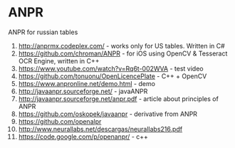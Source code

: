 ANPR
====

ANPR for russian tables


1. http://anprmx.codeplex.com/ - works only for US tables. Written in C#
2. https://github.com/chroman/ANPR -  for iOS using OpenCV & Tesseract OCR Engine, written in C++
3. https://www.youtube.com/watch?v=Rq6t-002WVA - test video
4. https://github.com/tonuonu/OpenLicencePlate - C++ + OpenCV
5. https://www.anpronline.net/demo.html - demo
6. http://javaanpr.sourceforge.net/ - javaANPR
7. http://javaanpr.sourceforge.net/anpr.pdf - article about principles of ANPR
8. https://github.com/oskopek/javaanpr - derivative from ANPR
9. https://github.com/openalpr
10. http://www.neurallabs.net/descargas/neurallabs216.pdf
11. https://code.google.com/p/openanpr/ - c++
